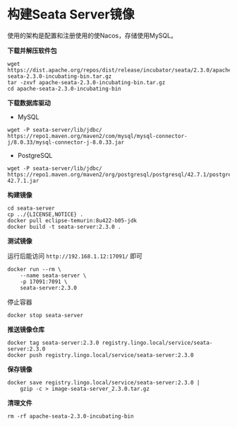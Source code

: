 # 构建Seata Server镜像

使用的架构是配置和注册使用的使Nacos，存储使用MySQL。



**下载并解压软件包**

```
wget https://dist.apache.org/repos/dist/release/incubator/seata/2.3.0/apache-seata-2.3.0-incubating-bin.tar.gz
tar -zxvf apache-seata-2.3.0-incubating-bin.tar.gz
cd apache-seata-2.3.0-incubating-bin
```

**下载数据库驱动**

- MySQL

```
wget -P seata-server/lib/jdbc/ https://repo1.maven.org/maven2/com/mysql/mysql-connector-j/8.0.33/mysql-connector-j-8.0.33.jar
```

- PostgreSQL

```
wget -P seata-server/lib/jdbc/ https://repo1.maven.org/maven2/org/postgresql/postgresql/42.7.1/postgresql-42.7.1.jar
```

**构建镜像**

```
cd seata-server
cp ../{LICENSE,NOTICE} .
docker pull eclipse-temurin:8u422-b05-jdk
docker build -t seata-server:2.3.0 .
```

**测试镜像**

运行后能访问 `http://192.168.1.12:17091/` 即可

```
docker run --rm \
    --name seata-server \
    -p 17091:7091 \
    seata-server:2.3.0
```

停止容器

```
docker stop seata-server
```

**推送镜像仓库**

```
docker tag seata-server:2.3.0 registry.lingo.local/service/seata-server:2.3.0
docker push registry.lingo.local/service/seata-server:2.3.0
```

**保存镜像**

```
docker save registry.lingo.local/service/seata-server:2.3.0 |
    gzip -c > image-seata-server_2.3.0.tar.gz
```

**清理文件**

```
rm -rf apache-seata-2.3.0-incubating-bin
```

